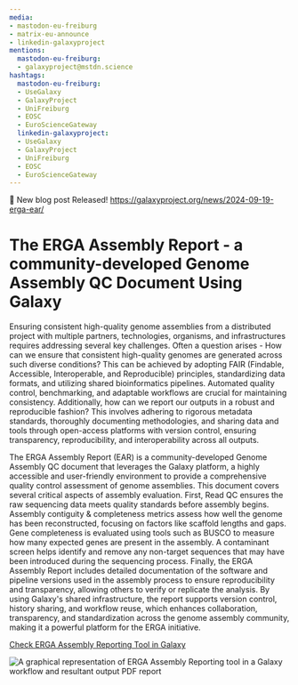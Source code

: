 ```yaml
---
media:
- mastodon-eu-freiburg
- matrix-eu-announce
- linkedin-galaxyproject
mentions:
  mastodon-eu-freiburg:
  - galaxyproject@mstdn.science
hashtags:
  mastodon-eu-freiburg:
  - UseGalaxy
  - GalaxyProject
  - UniFreiburg
  - EOSC
  - EuroScienceGateway
  linkedin-galaxyproject:
  - UseGalaxy
  - GalaxyProject
  - UniFreiburg
  - EOSC
  - EuroScienceGateway
---
```

📝 New blog post Released!
https://galaxyproject.org/news/2024-09-19-erga-ear/

**The ERGA Assembly Report \- a community\-developed Genome Assembly QC Document Using Galaxy**
===============================================================================================

Ensuring consistent high\-quality genome assemblies from a distributed project with multiple partners, technologies, organisms, and infrastructures requires addressing several key challenges. Often a question arises \- How can we ensure that consistent high\-quality genomes are generated across such diverse conditions? This can be achieved by adopting FAIR (Findable, Accessible, Interoperable, and Reproducible) principles, standardizing data formats, and utilizing shared bioinformatics pipelines. Automated quality control, benchmarking, and adaptable workflows are crucial for maintaining consistency. Additionally, how can we report our outputs in a robust and reproducible fashion? This involves adhering to rigorous metadata standards, thoroughly documenting methodologies, and sharing data and tools through open\-access platforms with version control, ensuring transparency, reproducibility, and interoperability across all outputs.

The ERGA Assembly Report (EAR) is a community\-developed Genome Assembly QC document that leverages the Galaxy platform, a highly accessible and user\-friendly environment to provide a comprehensive quality control assessment of genome assemblies. This document covers several critical aspects of assembly evaluation. First, Read QC ensures the raw sequencing data meets quality standards before assembly begins. Assembly contiguity \& completeness metrics assess how well the genome has been reconstructed, focusing on factors like scaffold lengths and gaps. Gene completeness is evaluated using tools such as BUSCO to measure how many expected genes are present in the assembly. A contaminant screen helps identify and remove any non\-target sequences that may have been introduced during the sequencing process. Finally, the ERGA Assembly Report includes detailed documentation of the software and pipeline versions used in the assembly process to ensure reproducibility and transparency, allowing others to verify or replicate the analysis. By using Galaxy's shared infrastructure, the report supports version control, history sharing, and workflow reuse, which enhances collaboration, transparency, and standardization across the genome assembly community, making it a powerful platform for the ERGA initiative.

[Check ERGA Assembly Reporting Tool in Galaxy](https://usegalaxy.eu/root?tool_id=make_ear)
  

![A graphical representation of ERGA Assembly Reporting tool in a Galaxy workflow and resultant output PDF report](https://galaxyproject.org/news/2024-09-19-erga-ear/EAR.png)